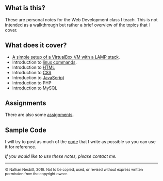 ## What is this?
These are personal notes for the Web Development class I teach. 
This is not intended as a walkthrough but rather a brief overview of the topics that I cover.

## What does it cover? 
- [A simple setup of a VirtualBox VM with a LAMP stack](https://nathan-nesbitt.github.io/G2T/Notes/01%20Setup_G2T_NN.html).  
- Introduction to [linux commands](https://nathan-nesbitt.github.io/G2T/Notes/02%20Commands_G2T_NN.html).
- Introduction to [HTML](https://nathan-nesbitt.github.io/G2T/Notes/03%20HTML_G2T_NN.html)
- Introduction to [CSS](https://nathan-nesbitt.github.io/G2T/Notes/04%20CSS_G2T_NN.html)
- Introduction to [JavaScript](https://nathan-nesbitt.github.io/G2T/Notes/05%20JavaScript_G2T_NN.html)
- Introduction to PHP
- Introduction to MySQL

## Assignments
There are also some [assignments](https://github.com/Nathan-Nesbitt/G2T/tree/master/Assignments).

## Sample Code
I will try to post as much of the [code](https://github.com/Nathan-Nesbitt/G2T/tree/master/Code) that I write as possible so you can use it for reference.

*If you would like to use these notes, please contact me.* 

---
<small>© Nathan Nesbitt, 2019. Not to be copied, used, or revised without express written permission from the copyright owner.</small>
